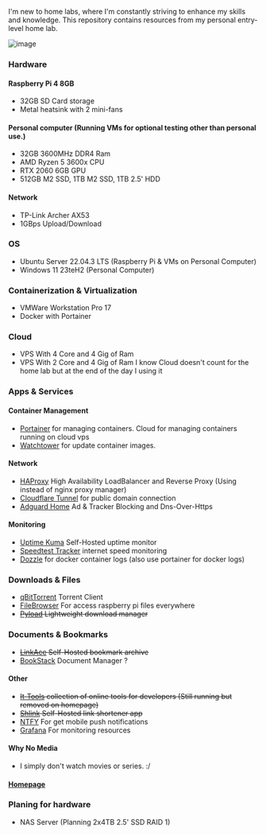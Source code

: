I'm new to home labs, where I'm constantly striving to enhance my skills and knowledge. This repository contains resources from my personal entry-level home lab.

![image](https://github.com/user-attachments/assets/b6dffc84-a32a-4996-8dbb-a684e1dae5a4)



### Hardware
#### Raspberry Pi 4 8GB
- 32GB SD Card storage
- Metal heatsink with 2 mini-fans

#### Personal computer (Running VMs for optional testing other than personal use.)
- 32GB 3600MHz DDR4 Ram
- AMD Ryzen 5 3600x CPU
- RTX 2060 6GB GPU
- 512GB M2 SSD, 1TB M2 SSD, 1TB 2.5' HDD

#### Network
- TP-Link Archer AX53
- 1GBps Upload/Download

### OS
- Ubuntu Server 22.04.3 LTS (Raspberry Pi & VMs on Personal Computer)
- Windows 11 23teH2 (Personal Computer)

### Containerization & Virtualization
- VMWare Workstation Pro 17
- Docker with Portainer

### Cloud
- VPS With 4 Core and 4 Gig of Ram
- VPS With 2 Core and 4 Gig of Ram
  I know Cloud doesn't count for the home lab but at the end of the day I using it

### Apps & Services

#### Container Management
- [Portainer](https://portainer.io/) for managing containers.
  Cloud for managing containers running on cloud vps
- [Watchtower](https://github.com/containrrr/watchtower) for update container images.

#### Network
- [HAProxy](https://www.haproxy.com/) High Availability LoadBalancer and Reverse Proxy (Using instead of nginx proxy manager)
- [Cloudflare Tunnel](https://www.cloudflare.com/products/tunnel/) for public domain connection
- [Adguard Home](https://adguard.com/en/adguard-home/overview.html) Ad & Tracker Blocking and Dns-Over-Https

#### Monitoring
- [Uptime Kuma](https://uptime.kuma.pet/) Self-Hosted uptime monitor
- [Speedtest Tracker](https://docs.speedtest-tracker.dev/) internet speed monitoring
- [Dozzle](https://dozzle.dev/) for docker container logs (also use portainer for docker logs)

### Downloads & Files
- [qBitTorrent](https://www.qbittorrent.org/) Torrent Client
- [FileBrowser](https://filebrowser.org/) For access raspberry pi files everywhere
- ~~[Pyload](https://pyload.net/) Lightweight download manager~~

### Documents & Bookmarks
- ~~[LinkAce](https://www.linkace.org/) Self-Hosted bookmark archive~~
- [BookStack](https://www.bookstackapp.com/) Document Manager ?

#### Other
- ~~[It-Tools](https://github.com/CorentinTh/it-tools) collection of online tools for developers (Still running but removed on homepage)~~
- ~~[Shlink](https://shlink.io/) Self-Hosted link shortener app~~
- [NTFY](https://ntfy.sh/) For get mobile push notifications
- [Grafana](https://grafana.com/) For monitoring resources

#### Why No Media
- I simply don't watch movies or series. :/

#### [Homepage](https://gethomepage.dev/latest/)

### Planing for hardware
- NAS Server (Planning 2x4TB 2.5' SSD RAID 1)
